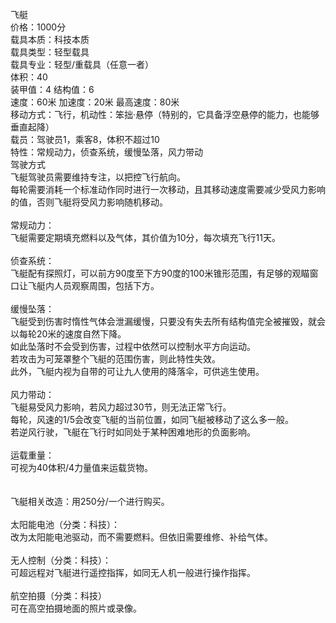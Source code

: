 <title>飞艇</title>
<meta name="GENERATOR" content="WinCHM">
<meta http-equiv="Content-Type" content="text/html; charset=gb2312">
<br>飞艇 
<br>价格：1000分
<br>载具本质：科技本质
<br>载具类型：轻型载具
<br>载具专业：轻型/重载具（任意一者）
<br>体积：40
<br>装甲值：4 结构值：6
<br>速度：60米 加速度：20米 最高速度：80米
<br>移动方式：飞行，机动性：笨拙·悬停（特别的，它具备浮空悬停的能力，也能够垂直起降）
<br>载员：驾驶员1，乘客8，体积不超过10
<br>特性：常规动力，侦查系统，缓慢坠落，风力带动
<br>驾驶方式
<br>    飞艇驾驶员需要维持专注，以把控飞行航向。
<br>    每轮需要消耗一个标准动作同时进行一次移动，且其移动速度需要减少受风力影响的值，否则飞艇将受风力影响随机移动。
<br>
<br>常规动力：
<br>   飞艇需要定期填充燃料以及气体，其价值为10分，每次填充飞行11天。
<br>
<br>侦查系统：
<br>    飞艇配有探照灯，可以前方90度至下方90度的100米锥形范围，有足够的观瞄窗口让飞艇内人员观察周围，包括下方。
<br>
<br>缓慢坠落：
<br>    飞艇受到伤害时惰性气体会泄漏缓慢，只要没有失去所有结构值完全被摧毁，就会以每轮20米的速度自然下降。
<br>    如此坠落时不会受到伤害，过程中依然可以控制水平方向运动。
<br>    若攻击为可笼罩整个飞艇的范围伤害，则此特性失效。
<br>    此外，飞艇内视为自带的可让九人使用的降落伞，可供逃生使用。
<br>
<br>风力带动：
<br>    飞艇易受风力影响，若风力超过30节，则无法正常飞行。
<br>    每轮，风速的1/5会改变飞艇的当前位置，如同飞艇被移动了这么多一般。
<br>    若逆风行驶，飞艇在飞行时如同处于某种困难地形的负面影响。
<br>
<br>运载重量：
<br>    可视为40体积/4力量值来运载货物。
<br>
<br>
<br>飞艇相关改造：用250分/一个进行购买。
<br>
<br>太阳能电池（分类：科技）：
<br>    改为太阳能电池驱动，而不需要燃料。但依旧需要维修、补给气体。
<br>
<br>无人控制（分类：科技）：
<br>    可超远程对飞艇进行遥控指挥，如同无人机一般进行操作指挥。
<br>
<br>航空拍摄（分类：科技）
<br>    可在高空拍摄地面的照片或录像。